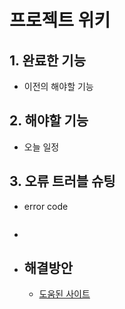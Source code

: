 # 프로젝트 위키

## 1. 완료한 기능

- 이전의 해야할 기능

## 2. 해야할 기능

- 오늘 일정

## 3. 오류 트러블 슈팅

- error code
```

```
- 

- 해결방안
  - 
  - [도움된 사이트]()
